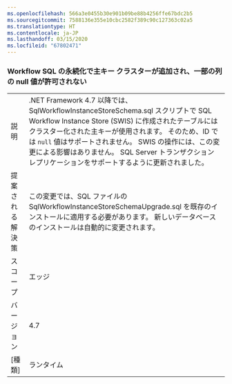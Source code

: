 ```yaml
---
ms.openlocfilehash: 566a3e0455b30e901b09be88b4256ffe67bdc2b5
ms.sourcegitcommit: 7588136e355e10cbc2582f389c90c127363c02a5
ms.translationtype: HT
ms.contentlocale: ja-JP
ms.lasthandoff: 03/15/2020
ms.locfileid: "67802471"
---
```

### <a name="workflow-sql-persistence-adds-primary-key-clusters-and-disallows-null-values-in-some-columns"></a>Workflow SQL の永続化で主キー クラスターが追加され、一部の列の null 値が許可されない

|   |   |
|---|---|
|説明|.NET Framework 4.7 以降では、SqlWorkflowInstanceStoreSchema.sql スクリプトで SQL Workflow Instance Store (SWIS) に作成されたテーブルにはクラスター化された主キーが使用されます。 そのため、ID では <code>null</code> 値はサポートされません。 SWIS の操作には、この変更による影響はありません。 SQL Server トランザクション レプリケーションをサポートするように更新されました。|
|提案される解決策|この変更では、SQL ファイルの SqlWorkflowInstanceStoreSchemaUpgrade.sql を既存のインストールに適用する必要があります。 新しいデータベースのインストールは自動的に変更されます。|
|スコープ|エッジ|
|バージョン|4.7|
|[種類]|ランタイム|
